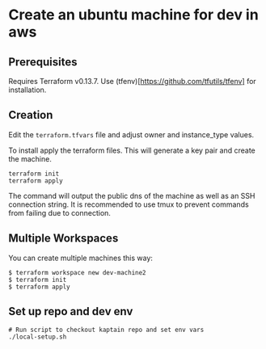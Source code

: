# Create an ubuntu machine for dev in aws 

## Prerequisites 
Requires Terraform v0.13.7. Use (tfenv)[https://github.com/tfutils/tfenv] for installation.

## Creation
Edit the `terraform.tfvars` file and adjust owner and instance_type values.

To install apply the terraform files. This will generate a key pair and create the machine.

``` shell
terraform init
terraform apply
```

The command will output the public dns of the machine as well as an SSH connection string. It is recommended to use tmux to prevent commands from failing due to connection.

## Multiple Workspaces
You can create multiple machines this way:

```
$ terraform workspace new dev-machine2
$ terraform init
$ terraform apply
```

## Set up repo and dev env

``` shell
# Run script to checkout kaptain repo and set env vars
./local-setup.sh
```
